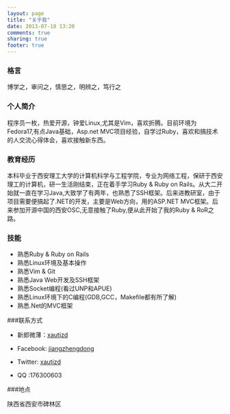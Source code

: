 ```yaml
---
layout: page
title: "关于我"
date: 2013-07-18 13:20
comments: true
sharing: true
footer: true
---
```

### 格言

博学之，审问之，慎思之，明辨之，笃行之

### 个人简介

程序员一枚，热爱开源，钟爱Linux,尤其是Vim，喜欢折腾。目前环境为Fedora17,有点Java基础，Asp.net MVC项目经验，自学过Ruby，喜欢和搞技术的人交流心得体会，喜欢接触新东西。

### 教育经历

本科毕业于西安理工大学的计算机科学与工程学院，专业为网络工程，保研于西安理工的计算机，研一生活刚结束，正在着手学习Ruby & Ruby on Rails。从大二开始就一直在学习Java,大致学了有两年，也熟悉了SSH框架。后来进教研室，由于项目需要便搞起了.NET的开发，主要是Web方向，用的ASP.NET MVC框架。后来参加开源中国的西安OSC,无意接触了Ruby,便从此开始了我的Ruby & RoR之路。

### 技能

- 熟悉Ruby & Ruby on Rails
- 熟悉Linux环境及基本操作
- 熟悉Vim & Git
- 熟悉Java Web开发及SSH框架
- 熟悉Socket编程(看过UNP和APUE)
- 熟悉Linux环境下的C编程(GDB,GCC，Makefile都有所了解)
- 熟悉.Net的MVC框架

###联系方式

- 新郎微薄：[xautjzd](http://weibo.com/xautjzd)

- Facebook: [jiangzhengdong](https://www.facebook.com/jiangzhengdong)

- Twitter: [xautjzd](https://twitter.com/xautjzd)

- QQ :176300603

###地点

陕西省西安市碑林区
